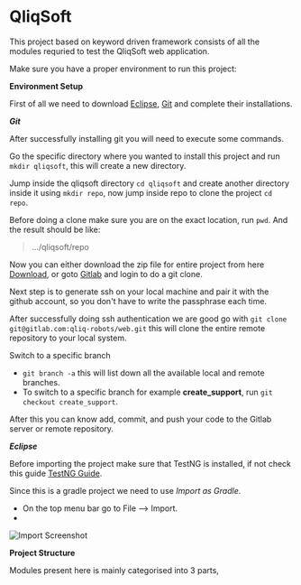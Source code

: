 # QliqSoft

This project based on keyword driven framework consists of all the modules requried to test the QliqSoft web application.

Make sure you have a proper environment to run this project:

**Environment Setup**

First of all we need to download [Eclipse](https://www.eclipse.org/downloads/), [Git](https://git-scm.com/downloads) and complete their installations.

**_Git_**

After successfully installing git you will need to execute some commands.

Go the specific directory where you wanted to install this project and run `mkdir qliqsoft`, this will create a new directory.

Jump inside the qliqsoft directory `cd qliqsoft` and create another directory inside it using `mkdir repo`, now jump inside repo to clone the project `cd repo`.

Before doing a clone make sure you are on the exact location, run `pwd`. And the result should be like:
> .../qliqsoft/repo

Now you can either download the zip file for entire project from here [Download](https://gitlab.com/qliq-robots/web.git), or goto [Gitlab](https://gitlab.com) and login to do a git clone. 

Next step is to generate ssh on your local machine and pair it with the github account, so you don't have to write the passphrase each time.

After successfully doing ssh authentication we are good go with `git clone git@gitlab.com:qliq-robots/web.git` this will clone the entire remote repository to your local system. 


Switch to a specific branch 
* `git branch -a` this will list down all the available local and remote branches.
* To switch to a specific branch for example **create_support**, run `git checkout create_support`. 

After this you can know add, commit, and push your code to the Gitlab server or remote repository.


**_Eclipse_**

Before importing the project make sure that TestNG is installed, if not check this guide [TestNG Guide](https://testng.org/doc/download.html).

Since this is a gradle project we need to use _Import as Gradle_. 

* On the top menu bar go to File --> Import.
* 

![Import Screenshot](https://drive.google.com/file/d/1VYNsVKqw-UNSBM5YRxMp6HpvxZC_82mg/view?usp=sharing)



**Project Structure**

Modules present here is mainly categorised into 3 parts,

